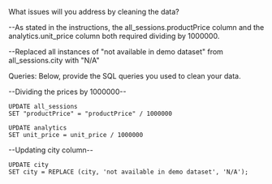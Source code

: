 What issues will you address by cleaning the data?

--As stated in the instructions, the all_sessions.productPrice column and the analytics.unit_price column both required dividing by 1000000.

--Replaced all instances of "not available in demo dataset" from all_sessions.city with "N/A"




Queries:
Below, provide the SQL queries you used to clean your data.

--Dividing the prices by 1000000--

    UPDATE all_sessions
    SET "productPrice" = "productPrice" / 1000000
    
    UPDATE analytics
    SET unit_price = unit_price / 1000000

--Updating city column--

    UPDATE city
    SET city = REPLACE (city, 'not available in demo dataset', 'N/A');

